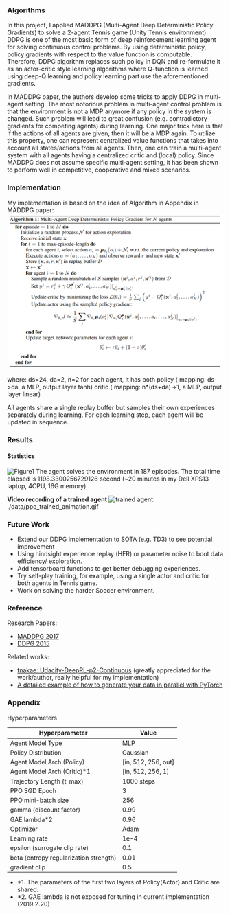[image1]: ./data/ppo_gae.png 
[image2]: ./data/alg_maddpg.png
[anime1]: ./data/ppo_trained_animation.gif
### **Algorithms**
In this project, I applied MADDPG (Multi-Agent Deep Deterministic Policy Gradients) to solve a 2-agent Tennis game (Unity Tennis environment). 
DDPG is one of the most basic form of deep reinforcement learning agent for solving continuous control problems. By using deterministic policy, policy gradients with respect to 
the value function is computable. Therefore, DDPG algorithm replaces such policy in DQN and re-formulate it as an actor-critic style learning algorithms where 
Q-function is learned using deep-Q learning and policy learning part use the aforementioned gradients. 

In MADDPG paper, the authors develop some tricks to apply DDPG in multi-agent setting. The most notorious problem in multi-agent control problem is that
the environment is not a MDP anymore if any policy in the system is changed. Such problem will lead to great confusion (e.g. contradictory gradients for competing agents) during learning.
One major trick here is that if the actions of all agents are given, then it will be a MDP again. 
To utilize this property, one can represent centralized value functions that takes into account all states/actions from all agents.
Then, one can train a multi-agent system with all agents having a centralized critic and (local) policy. Since MADDPG does not assume specific multi-agent setting, it has been shown
to perform well in competitive, cooperative and mixed scenarios. 
   


### **Implementation**
My implementation is based on the idea of Algorithm in Appendix in MADDPG paper: ![Algorithm 1][image2]


where:
ds=24, da=2, n=2
for each agent, it has both
    policy ( mapping: ds->da, a MLP, output layer tanh)
    critic ( mapping: n*(ds+da)->1, a MLP, output layer linear) 

All agents share a single replay buffer but samples their own experiences separately during learning.
For each learning step, each agent will be updated in sequence. 


### **Results**  

#### **Statistics**

![Figure1][image1]
The agent solves the environment in 187 episodes. The total time elapsed is 1198.3300256729126 second (~20 minutes in my Dell XPS13 laptop, 4CPU, 16G memory)

**Video recording of a trained agent**
![trained agent][anime1]: ./data/ppo_trained_animation.gif

### **Future Work**
- Extend our DDPG implementation to SOTA (e.g. TD3) to see potential improvement 
- Using hindsight experience replay (HER) or parameter noise to boot data efficiency/ exploration.
- Add tensorboard functions to get better debugging experiences.
- Try self-play training, for example, using a single actor and critic for both agents in Tennis game.
- Work on solving the harder Soccer environment. 

### **Reference**
Research Papers:
- [MADDPG 2017](https://arxiv.org/pdf/1706.02275)
- [DDPG 2015](https://arxiv.org/abs/1509.02971)

Related works:
- [tnakae: Udacity-DeepRL-p2-Continuous](https://github.com/tnakae/Udacity-DeepRL-p2-Continuous) (greatly appreciated for the work/author, really helpful for my implementation)
- [A detailed example of how to generate your data in parallel with PyTorch](https://stanford.edu/~shervine/blog/pytorch-how-to-generate-data-parallel)



### **Appendix** 
Hyperparameters

| Hyperparameter                      | Value |
| ----------------------------------- | ----- |
| Agent Model Type                    | MLP   |
| Policy Distribution                 | Gaussian |
| Agent Model Arch (Policy)           | [in, 512, 256, out] |
| Agent Model Arch (Critic)*1         | [in, 512, 256, 1] |
| Trajectory Length (t_max)           | 1000 steps|
| PPO SGD Epoch                       | 3    |
| PPO mini-batch size                 | 256  |
| gamma (discount factor)          | 0.99  |
| GAE lambda*2                          | 0.96  |
| Optimizer                           | Adam  |
| Learning rate                       | 1e-4  |
| epsilon (surrogate clip rate)    | 0.1   |
| beta (entropy regularization strength) | 0.01   |
| gradient clip                       | 0.5 |

- *1. The parameters of the first two layers of Policy(Actor) and Critic are shared. 
- *2. GAE lambda is not exposed for tuning in current implementation (2019.2.20)